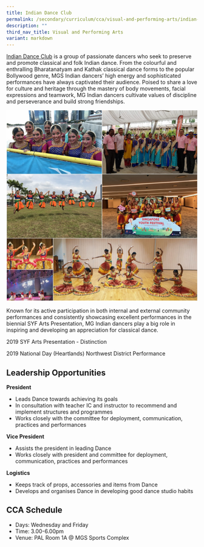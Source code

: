 ```yaml
---
title: Indian Dance Club
permalink: /secondary/curriculum/cca/visual-and-performing-arts/indian-dance-club/
description: ""
third_nav_title: Visual and Performing Arts
variant: markdown
---
```

[Indian Dance Club](https://youtu.be/DQJEc-emvvs) is a group of passionate dancers who seek to preserve and promote classical and folk Indian dance. From the colourful and enthralling Bharatanatyam and Kathak classical dance forms to the popular Bollywood genre, MGS Indian dancers’ high energy and sophisticated performances have always captivated their audience. Poised to share a love for culture and heritage through the mastery of body movements, facial expressions and teamwork, MG Indian dancers cultivate values of discipline and perseverance and build strong friendships.

![](/images/Sec_cca/indian-dance.jpg)

Known for its active participation in both internal and external community performances and consistently showcasing excellent performances in the biennial SYF Arts Presentation, MG Indian dancers play a big role in inspiring and developing an appreciation for classical dance.

2019 SYF Arts Presentation - Distinction

2019 National Day (Heartlands) Northwest District Performance


## Leadership Opportunities

**President**
- Leads Dance towards achieving its goals
- In consultation with teacher IC and instructor to recommend and implement structures and programmes
- Works closely with the committee for deployment, communication, practices and performances

**Vice President**
- Assists the president in leading Dance
- Works closely with president and committee for deployment, communication, practices and performances

**Logistics**
- Keeps track of props, accessories and items from Dance
- Develops and organises Dance in developing good dance studio habits


## CCA Schedule
* Days: Wednesday and Friday
* Time: 3.00-6.00pm
* Venue: PAL Room 1A @ MGS Sports Complex